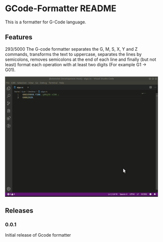 # GCode-Formatter README

This is a formatter for G-Code language.

## Features


293/5000
The G-code formatter separates the G, M, S, X, Y and Z commands, transforms the text to uppercase, separates the lines by semicolons, removes semicolons at the end of each line and finally (but not least) format each operation with at least two digits (For example G1 -> G01).

![feature G-Code](images/example.gif)

## Releases

### 0.0.1

Initial release of Gcode formatter
